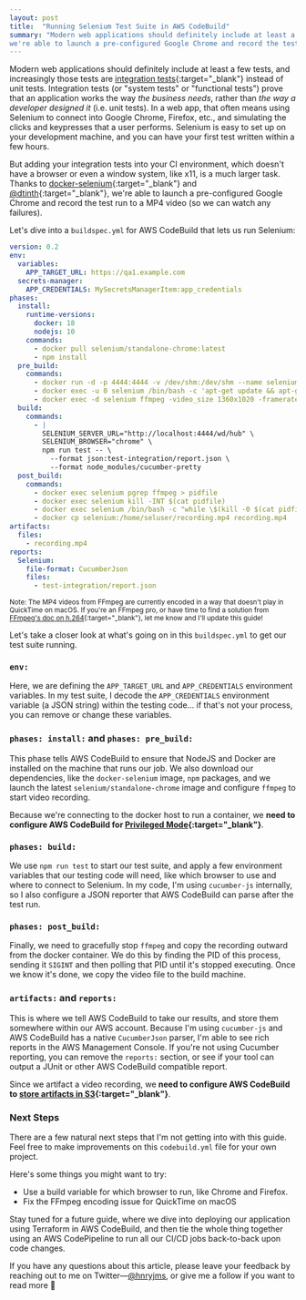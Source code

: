 ```yaml
---
layout: post
title:  "Running Selenium Test Suite in AWS CodeBuild"
summary: "Modern web applications should definitely include at least a few tests. Thanks to docker-selenium and @dtinth
we're able to launch a pre-configured Google Chrome and record the test run to a MP4 video."
---
```

Modern web applications should definitely include at least a few tests, and increasingly those tests are
[integration tests][func-test]{:target="_blank"} instead of unit tests. Integration tests (or "system tests" or
"functional tests") prove that an application works the way *the business needs*, rather than *the way a developer
designed it* (i.e. unit tests). In a web app, that often means using Selenium to connect into Google Chrome, Firefox,
etc., and simulating the clicks and keypresses that a user performs. Selenium is easy to set up on your development
machine, and you can have your first test written within a few hours.

But adding your integration tests into your CI environment, which doesn't have a browser or even a window system, like
x11, is a much larger task. Thanks to [docker-selenium][d-sel]{:target="_blank"} and [@dtinth][dtinth]{:target="_blank"},
we're able to launch a pre-configured Google Chrome and record the test run to a MP4 video (so we can watch any failures).

Let's dive into a `buildspec.yml` for AWS CodeBuild that lets us run Selenium:

```yaml
version: 0.2
env:
  variables:
    APP_TARGET_URL: https://qa1.example.com
  secrets-manager:
    APP_CREDENTIALS: MySecretsManagerItem:app_credentials
phases:
  install:
    runtime-versions:
      docker: 18
      nodejs: 10
    commands:
      - docker pull selenium/standalone-chrome:latest
      - npm install
  pre_build:
    commands:
      - docker run -d -p 4444:4444 -v /dev/shm:/dev/shm --name selenium selenium/standalone-chrome:latest
      - docker exec -u 0 selenium /bin/bash -c 'apt-get update && apt-get install -y ffmpeg gpac && rm -rf /var/lib/apt/lists/*'
      - docker exec -d selenium ffmpeg -video_size 1360x1020 -framerate 15 -f x11grab -i :99.0 /home/seluser/recording.mp4
  build:
    commands:
      - |
        SELENIUM_SERVER_URL="http://localhost:4444/wd/hub" \
        SELENIUM_BROWSER="chrome" \
        npm run test -- \
          --format json:test-integration/report.json \
          --format node_modules/cucumber-pretty
  post_build:
    commands:
      - docker exec selenium pgrep ffmpeg > pidfile
      - docker exec selenium kill -INT $(cat pidfile)
      - docker exec selenium /bin/bash -c "while \$(kill -0 $(cat pidfile) 2>/dev/null); do sleep 1; done"
      - docker cp selenium:/home/seluser/recording.mp4 recording.mp4
artifacts:
  files:
    - recording.mp4
reports:
  Selenium:
    file-format: CucumberJson
    files:
      - test-integration/report.json
```

<small>Note: The MP4 videos from FFmpeg are currently encoded in a way that doesn't play in QuickTime on macOS. If
you're an FFmpeg pro, or have time to find a solution from [FFmpeg's doc on h.264][ffmpeg]{:target="_blank"}, let me
know and I'll update this guide!</small>

Let's take a closer look at what's going on in this `buildspec.yml` to get our test suite running.

### `env:`

Here, we are defining the `APP_TARGET_URL` and `APP_CREDENTIALS` environment variables. In my test suite, I decode the
`APP_CREDENTIALS` environment variable (a JSON string) within the testing code... if that's not your process, you can
remove or change these variables.

### `phases: install:` and `phases: pre_build:`

This phase tells AWS CodeBuild to ensure that NodeJS and Docker are installed on the machine that runs our job. We also
download our dependencies, like the `docker-selenium` image, `npm` packages, and we launch the latest
`selenium/standalone-chrome` image and configure `ffmpeg` to start video recording.

Because we're connecting to the docker host to run a container, we **need to configure AWS CodeBuild for
[Privileged Mode][aws-priv]{:target="_blank"}**.

### `phases: build:`

We use `npm run test` to start our test suite, and apply a few environment variables that our testing code will need,
like which browser to use and where to connect to Selenium. In my code, I'm using `cucumber-js` internally, so I also
configure a JSON reporter that AWS CodeBuild can parse after the test run.

### `phases: post_build:`

Finally, we need to gracefully stop `ffmpeg` and copy the recording outward from the docker container. We do this
by finding the PID of this process, sending it `SIGINT` and then polling that PID until it's stopped executing. Once we
know it's done, we copy the video file to the build machine.

### `artifacts:` and `reports:`

This is where we tell AWS CodeBuild to take our results, and store them somewhere within our AWS account. Because I'm
using `cucumber-js` and AWS CodeBuild has a native `CucumberJson` parser, I'm able to see rich reports in the AWS
Management Console. If you're not using Cucumber reporting, you can remove the `reports:` section, or see if your
tool can output a JUnit or other AWS CodeBuild compatible report.

Since we artifact a video recording, we **need to configure AWS CodeBuild to
[store artifacts in S3][aws-priv]{:target="_blank"}**.

### Next Steps

There are a few natural next steps that I'm not getting into with this guide. Feel free to make improvements on this
`codebuild.yml` file for your own project.

Here's some things you might want to try:

- Use a build variable for which browser to run, like Chrome and Firefox.
- Fix the FFmpeg encoding issue for QuickTime on macOS

Stay tuned for a future guide, where we dive into deploying our application using Terraform in AWS CodeBuild, and then
tie the whole thing together using an AWS CodePipeline to run all our CI/CD jobs back-to-back upon code changes.

If you have any questions about this article, please leave your feedback by reaching out to me on
Twitter—[@hnryjms](https://twitter.com/hnryjms "@hnryjms on Twitter"), or give me a follow if you want to read more 💬 

[func-test]: https://wiki.c2.com/?CanFunctionalTestsReplaceUnitTests
[d-sel]: https://github.com/SeleniumHQ/docker-selenium
[dtinth]: https://github.com/SeleniumHQ/docker-selenium/issues/148#issuecomment-278024174
[ffmpeg]: https://trac.ffmpeg.org/wiki/Encode/H.264
[aws-priv]: https://docs.aws.amazon.com/codebuild/latest/userguide/change-project.html

